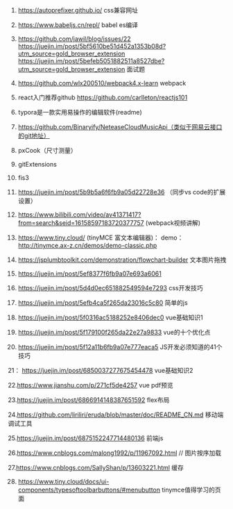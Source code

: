 1. https://autoprefixer.github.io/
css兼容网址

2. https://www.babeljs.cn/repl/
babel es编译

3. https://github.com/jawil/blog/issues/22
   https://juejin.im/post/5bf5610be51d452a1353b08d?utm_source=gold_browser_extension
   https://juejin.im/post/5befeb5051882511a8527dbe?utm_source=gold_browser_extension
面试题

4. https://github.com/wlx200510/webpack4.x-learn
webpack

5. react入门推荐github
    https://github.com/carlleton/reactjs101

6. typora是一款实用易操作的编辑软件(readme)

7. https://github.com/Binaryify/NeteaseCloudMusicApi（类似于网易云接口的git地址）

8. pxCook（尺寸测量）

9. gitExtensions

10. fis3

11. https://juejin.im/post/5b9b5a6f6fb9a05d22728e36 （同步vs code的扩展设置）

12. https://www.bilibili.com/video/av41371417?from=search&seid=16158597183720377757 (webpack视频讲解)

13. https://www.tiny.cloud/ (tinyMCE 富文本编辑器)： demo：http://tinymce.ax-z.cn/demos/demo-classic.php

14. https://jsplumbtoolkit.com/demonstration/flowchart-builder 文本图片拖拽

15. https://juejin.im/post/5ef8377f6fb9a07e693a6061

16. https://juejin.im/post/5d4d0ec651882549594e7293 css开发技巧

17. https://juejin.im/post/5efb4ca5f265da23016c5c80 简单的js

18. https://juejin.im/post/5f0316ac5188252e8406dec0 vue基础知识1

19. https://juejin.im/post/5f179100f265da22e27a9833 vue的十个优化点

20. https://juejin.im/post/5f12a11b6fb9a07e777eaca5 JS开发必须知道的41个技巧

21： https://juejin.im/post/6850037277675454478 vue基础知识2

22.https://www.jianshu.com/p/271cf5de4257 vue pdf预览

23.https://juejin.im/post/6866914148387651592 flex布局

24.https://github.com/liriliri/eruda/blob/master/doc/README_CN.md 移动端调试工具

25.https://juejin.im/post/6875152247714480136 前端js

26.https://www.cnblogs.com/malong1992/p/11967092.html // 图片按序加载

27.https://www.cnblogs.com/SallyShan/p/13603221.html 缓存

28. https://www.tiny.cloud/docs/ui-components/typesoftoolbarbuttons/#menubutton tinymce值得学习的页面
                         
